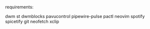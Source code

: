 requirements:

dwm
st
dwmblocks
pavucontrol
pipewire-pulse
pactl
neovim
spotify
spicetify
git
neofetch
xclip

